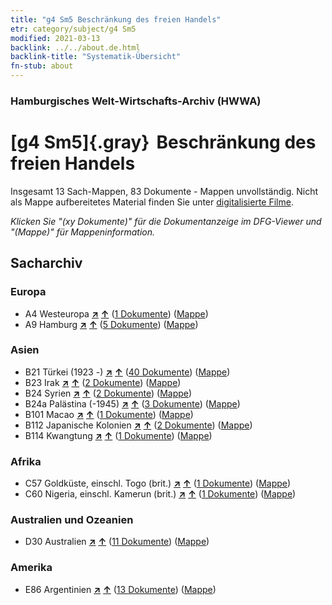 ```yaml
---
title: "g4 Sm5 Beschränkung des freien Handels"
etr: category/subject/g4 Sm5
modified: 2021-03-13
backlink: ../../about.de.html
backlink-title: "Systematik-Übersicht"
fn-stub: about
---
```


### Hamburgisches Welt-Wirtschafts-Archiv (HWWA)
# [g4 Sm5]{.gray}&#8201; Beschränkung des freien Handels&#160; 




Insgesamt 13 Sach-Mappen, 83 Dokumente - Mappen unvollständig.
Nicht als Mappe aufbereitetes Material finden Sie unter [digitalisierte Filme](/film/h1_sh).

_Klicken Sie "(xy Dokumente)" für die Dokumentanzeige im DFG-Viewer und "(Mappe)" für Mappeninformation._

## Sacharchiv




### Europa

- A4 Westeuropa [**&nearr;**](../../../geo/i/140897/about.de.html "Westeuropa (alle Mappen)") [**&uarr;**](../../../geo/about.de.html#A4 "Ländersystematik") (<a href="https://pm20.zbw.eu/dfgview/sh/140897,144486" title="über: Westeuropa : Beschränkung des freien Handels" target="_blank">1 Dokumente</a>) ([Mappe](http://purl.org/pressemappe20/folder/sh/140897,144486))
- A9 Hamburg [**&nearr;**](../../../geo/i/140905/about.de.html "Hamburg (alle Mappen)") [**&uarr;**](../../../geo/about.de.html#A9 "Ländersystematik") (<a href="https://pm20.zbw.eu/dfgview/sh/140905,144486" title="über: Hamburg : Beschränkung des freien Handels" target="_blank">5 Dokumente</a>) ([Mappe](http://purl.org/pressemappe20/folder/sh/140905,144486))

### Asien

- B21 Türkei (1923 -) [**&nearr;**](../../../geo/i/141111/about.de.html "Türkei (1923 -) (alle Mappen)") [**&uarr;**](../../../geo/about.de.html#B21 "Ländersystematik") (<a href="https://pm20.zbw.eu/dfgview/sh/141111,144486" title="über: Türkei (1923 -) : Beschränkung des freien Handels" target="_blank">40 Dokumente</a>) ([Mappe](http://purl.org/pressemappe20/folder/sh/141111,144486))
- B23 Irak [**&nearr;**](../../../geo/i/141113/about.de.html "Irak (alle Mappen)") [**&uarr;**](../../../geo/about.de.html#B23 "Ländersystematik") (<a href="https://pm20.zbw.eu/dfgview/sh/141113,144486" title="über: Irak : Beschränkung des freien Handels" target="_blank">2 Dokumente</a>) ([Mappe](http://purl.org/pressemappe20/folder/sh/141113,144486))
- B24 Syrien [**&nearr;**](../../../geo/i/141114/about.de.html "Syrien (alle Mappen)") [**&uarr;**](../../../geo/about.de.html#B24 "Ländersystematik") (<a href="https://pm20.zbw.eu/dfgview/sh/141114,144486" title="über: Syrien : Beschränkung des freien Handels" target="_blank">2 Dokumente</a>) ([Mappe](http://purl.org/pressemappe20/folder/sh/141114,144486))
- B24a Palästina (-1945) [**&nearr;**](../../../geo/i/141115/about.de.html "Palästina (-1945) (alle Mappen)") [**&uarr;**](../../../geo/about.de.html#B24a "Ländersystematik") (<a href="https://pm20.zbw.eu/dfgview/sh/141115,144486" title="über: Palästina (-1945) : Beschränkung des freien Handels" target="_blank">3 Dokumente</a>) ([Mappe](http://purl.org/pressemappe20/folder/sh/141115,144486))
- B101 Macao [**&nearr;**](../../../geo/i/141267/about.de.html "Macao (alle Mappen)") [**&uarr;**](../../../geo/about.de.html#B101 "Ländersystematik") (<a href="https://pm20.zbw.eu/dfgview/sh/141267,144486" title="über: Macao : Beschränkung des freien Handels" target="_blank">1 Dokumente</a>) ([Mappe](http://purl.org/pressemappe20/folder/sh/141267,144486))
- B112 Japanische Kolonien [**&nearr;**](../../../geo/i/141273/about.de.html "Japanische Kolonien (alle Mappen)") [**&uarr;**](../../../geo/about.de.html#B112 "Ländersystematik") (<a href="https://pm20.zbw.eu/dfgview/sh/141273,144486" title="über: Japanische Kolonien : Beschränkung des freien Handels" target="_blank">2 Dokumente</a>) ([Mappe](http://purl.org/pressemappe20/folder/sh/141273,144486))
- B114 Kwangtung [**&nearr;**](../../../geo/i/141275/about.de.html "Kwangtung (alle Mappen)") [**&uarr;**](../../../geo/about.de.html#B114 "Ländersystematik") (<a href="https://pm20.zbw.eu/dfgview/sh/141275,144486" title="über: Kwangtung : Beschränkung des freien Handels" target="_blank">1 Dokumente</a>) ([Mappe](http://purl.org/pressemappe20/folder/sh/141275,144486))

### Afrika

- C57 Goldküste, einschl. Togo (brit.) [**&nearr;**](../../../geo/i/141406/about.de.html "Goldküste, einschl. Togo (brit.) (alle Mappen)") [**&uarr;**](../../../geo/about.de.html#C57 "Ländersystematik") (<a href="https://pm20.zbw.eu/dfgview/sh/141406,144486" title="über: Goldküste, einschl. Togo (brit.) : Beschränkung des freien Handels" target="_blank">1 Dokumente</a>) ([Mappe](http://purl.org/pressemappe20/folder/sh/141406,144486))
- C60 Nigeria, einschl. Kamerun (brit.) [**&nearr;**](../../../geo/i/141409/about.de.html "Nigeria, einschl. Kamerun (brit.) (alle Mappen)") [**&uarr;**](../../../geo/about.de.html#C60 "Ländersystematik") (<a href="https://pm20.zbw.eu/dfgview/sh/141409,144486" title="über: Nigeria, einschl. Kamerun (brit.) : Beschränkung des freien Handels" target="_blank">1 Dokumente</a>) ([Mappe](http://purl.org/pressemappe20/folder/sh/141409,144486))

### Australien und Ozeanien

- D30 Australien [**&nearr;**](../../../geo/i/141621/about.de.html "Australien (alle Mappen)") [**&uarr;**](../../../geo/about.de.html#D30 "Ländersystematik") (<a href="https://pm20.zbw.eu/dfgview/sh/141621,144486" title="über: Australien : Beschränkung des freien Handels" target="_blank">11 Dokumente</a>) ([Mappe](http://purl.org/pressemappe20/folder/sh/141621,144486))

### Amerika

- E86 Argentinien [**&nearr;**](../../../geo/i/141692/about.de.html "Argentinien (alle Mappen)") [**&uarr;**](../../../geo/about.de.html#E86 "Ländersystematik") (<a href="https://pm20.zbw.eu/dfgview/sh/141692,144486" title="über: Argentinien : Beschränkung des freien Handels" target="_blank">13 Dokumente</a>) ([Mappe](http://purl.org/pressemappe20/folder/sh/141692,144486))



